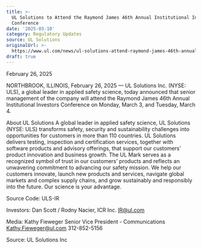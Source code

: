 ```yaml
---
title: >-
  UL Solutions to Attend the Raymond James 46th Annual Institutional Investors
  Conference
date: '2025-03-10'
category: Regulatory Updates
source: UL Solutions
originalUrl: >-
  https://www.ul.com/news/ul-solutions-attend-raymond-james-46th-annual-institutional-investors-conference
draft: true
---
```

February 26, 2025

NORTHBROOK, ILLINOIS, February 26, 2025 — UL Solutions Inc. (NYSE: ULS), a global leader in applied safety science, today announced that senior management of the company will attend the Raymond James 46th Annual Institutional Investors Conference on Monday, March 3, and Tuesday, March 4.

About UL Solutions
A global leader in applied safety science, UL Solutions (NYSE: ULS) transforms safety, security and sustainability challenges into opportunities for customers in more than 110 countries. UL Solutions delivers testing, inspection and certification services, together with software products and advisory offerings, that support our customers’ product innovation and business growth. The UL Mark serves as a recognized symbol of trust in our customers’ products and reflects an unwavering commitment to advancing our safety mission. We help our customers innovate, launch new products and services, navigate global markets and complex supply chains, and grow sustainably and responsibly into the future. Our science is your advantage.

Source Code: ULS-IR

Investors:
Dan Scott / Rodny Nacier, ICR Inc.
IR@ul.com

Media:
Kathy Fieweger
Senior Vice President - Communications
Kathy.Fieweger@ul.com
312-852-5156

Source: UL Solutions Inc
